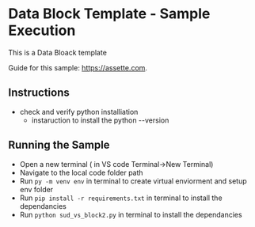 # Data Block Template - Sample Execution

This is a Data Bloack template

Guide for this sample: https://assette.com.

## Instructions
- check and verify python installiation
	- instaruction to install the python --version


## Running the Sample
- Open a new terminal ( in VS code Terminal->New Terminal)
- Navigate to the local code folder path
- Run `py -m venv env` in terminal to create virtual enviorment and setup env folder
- Run `pip install -r requirements.txt` in terminal to install the dependancies
- Run `python sud_vs_block2.py` in terminal to install the dependancies
